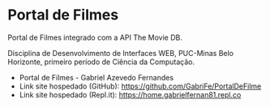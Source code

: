 # Portal de Filmes

Portal de Filmes integrado com a API The Movie DB.

Disciplina de Desenvolvimento de Interfaces WEB, PUC-Minas Belo Horizonte, primeiro período de Ciência da Computação.

  - Portal de Filmes - Gabriel Azevedo Fernandes
  - Link site hospedado (GitHub): https://github.com/GabriFe/PortalDeFilme
  - Link site hospedado (Repl.it): https://home.gabrielfernan81.repl.co
